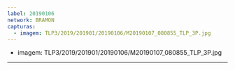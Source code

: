 ```yaml
---
label: 20190106
network: BRAMON
capturas:
  - imagem: TLP3/2019/201901/20190106/M20190107_080855_TLP_3P.jpg
---
```

  - imagem: TLP3/2019/201901/20190106/M20190107_080855_TLP_3P.jpg
---
